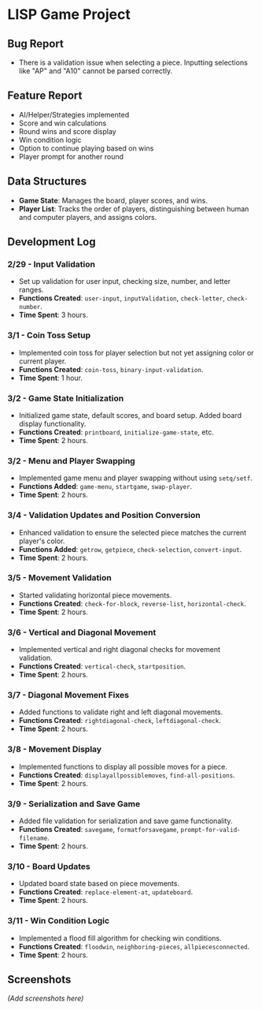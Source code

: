 # LISP Game Project

## Bug Report
- There is a validation issue when selecting a piece. Inputting selections like "AP" and "A10" cannot be parsed correctly.

## Feature Report
- AI/Helper/Strategies implemented
- Score and win calculations
- Round wins and score display
- Win condition logic
- Option to continue playing based on wins
- Player prompt for another round

## Data Structures
- **Game State**: Manages the board, player scores, and wins.
- **Player List**: Tracks the order of players, distinguishing between human and computer players, and assigns colors.

## Development Log

### 2/29 - Input Validation
- Set up validation for user input, checking size, number, and letter ranges.
- **Functions Created**: `user-input`, `inputValidation`, `check-letter`, `check-number`.
- **Time Spent**: 3 hours.

### 3/1 - Coin Toss Setup
- Implemented coin toss for player selection but not yet assigning color or current player.
- **Functions Created**: `coin-toss`, `binary-input-validation`.
- **Time Spent**: 1 hour.

### 3/2 - Game State Initialization
- Initialized game state, default scores, and board setup. Added board display functionality.
- **Functions Created**: `printboard`, `initialize-game-state`, etc.
- **Time Spent**: 2 hours.

### 3/2 - Menu and Player Swapping
- Implemented game menu and player swapping without using `setq/setf`.
- **Functions Added**: `game-menu`, `startgame`, `swap-player`.
- **Time Spent**: 2 hours.

### 3/4 - Validation Updates and Position Conversion
- Enhanced validation to ensure the selected piece matches the current player's color.
- **Functions Added**: `getrow`, `getpiece`, `check-selection`, `convert-input`.
- **Time Spent**: 2 hours.

### 3/5 - Movement Validation
- Started validating horizontal piece movements.
- **Functions Created**: `check-for-block`, `reverse-list`, `horizontal-check`.
- **Time Spent**: 2 hours.

### 3/6 - Vertical and Diagonal Movement
- Implemented vertical and right diagonal checks for movement validation.
- **Functions Created**: `vertical-check`, `startposition`.
- **Time Spent**: 2 hours.

### 3/7 - Diagonal Movement Fixes
- Added functions to validate right and left diagonal movements.
- **Functions Created**: `rightdiagonal-check`, `leftdiagonal-check`.
- **Time Spent**: 2 hours.

### 3/8 - Movement Display
- Implemented functions to display all possible moves for a piece.
- **Functions Created**: `displayallpossiblemoves`, `find-all-positions`.
- **Time Spent**: 2 hours.

### 3/9 - Serialization and Save Game
- Added file validation for serialization and save game functionality.
- **Functions Created**: `savegame`, `formatforsavegame`, `prompt-for-valid-filename`.
- **Time Spent**: 2 hours.

### 3/10 - Board Updates
- Updated board state based on piece movements.
- **Functions Created**: `replace-element-at`, `updateboard`.
- **Time Spent**: 2 hours.

### 3/11 - Win Condition Logic
- Implemented a flood fill algorithm for checking win conditions.
- **Functions Created**: `floodwin`, `neighboring-pieces`, `allpiecesconnected`.
- **Time Spent**: 2 hours.

## Screenshots
_(Add screenshots here)_
